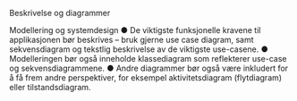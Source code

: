 Beskrivelse og diagrammer

Modellering og systemdesign
● De viktigste funksjonelle kravene til applikasjonen bør beskrives – bruk gjerne use case diagram, samt sekvensdiagram og tekstlig beskrivelse av de viktigste use-casene.
● Modelleringen bør også inneholde klassediagram som reflekterer use-case og sekvensdiagrammene.
● Andre diagrammer bør også være inkludert for å få frem andre perspektiver, for eksempel aktivitetsdiagram (flytdiagram) eller tilstandsdiagram.
